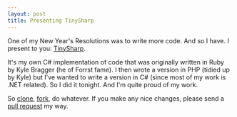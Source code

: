 ```yaml
---
layout: post
title: Presenting TinySharp
---
```


One of my New Year's Resolutions was to write more code. And so I have. I present to you: [TinySharp](http://github.com/pierskarsenbarg/tinysharp). 

It's my own C# implementation of code that was originally written in Ruby by Kyle Bragger (he of Forrst fame). I then wrote a version in PHP (tidied up by Kyle) but I've wanted to write a version in C# (since most of my work is .NET related). So I did it tonight. And I'm quite proud of my work.

So [clone](https://pierskarsenbarg@github.com/pierskarsenbarg/tinysharp.git), [fork](https://github.com/pierskarsenbarg/tinysharp/fork_select), do whatever. If you make any nice changes, please send a [pull request](https://github.com/pierskarsenbarg/tinysharp/pull/new/master) my way.